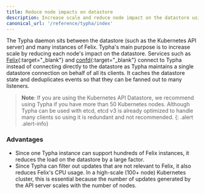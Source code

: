 ```yaml
---
title: Reduce node impacts on datastore
description: Increase scale and reduce node impact on the datastore using Typha.
canonical_url: '/reference/typha/index'
---
```


The Typha daemon sits between the datastore (such as the Kubernetes API server) and many instances of Felix. Typha's main purpose is to increase scale by reducing each node's impact on the datastore.  Services such as [Felix](https://github.com/projectcalico/felix){:target="_blank"} and [confd](https://github.com/projectcalico/confd){:target="_blank"} connect to Typha instead of connecting directly to the datastore as Typha maintains a single datastore connection on behalf of all its clients. It caches the datastore state and deduplicates events so that they can be fanned out to many listeners.

> **Note**: If you are using the Kubernetes API Datastore, we recommend using Typha if you have more than 50 Kubernetes nodes. Although Typha can be used with etcd, etcd v3 is already optimized to handle many clients so using it is redundant and not recommended.
{: .alert .alert-info}

### Advantages
- Since one Typha instance can support hundreds of Felix instances, it reduces the load on the datastore by a large factor.
- Since Typha can filter out updates that are not relevant to Felix, it also reduces Felix's CPU usage. In a high-scale (100+ node) Kubernetes cluster, this is essential because the number of updates generated by the API server scales with the number of nodes.
